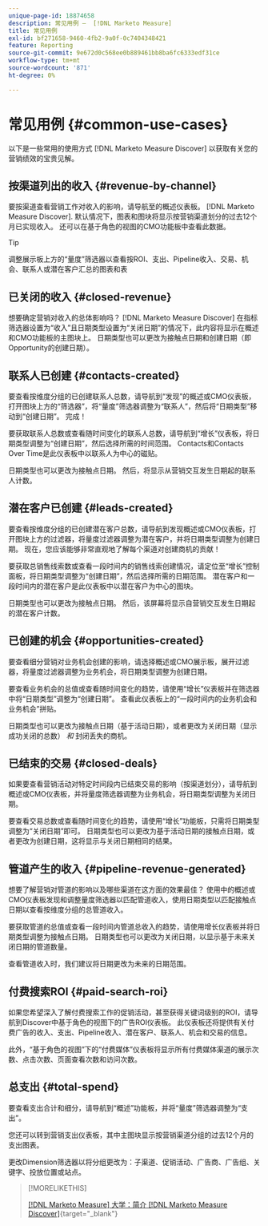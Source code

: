 ```yaml
---
unique-page-id: 18874658
description: 常见用例 —  [!DNL Marketo Measure]
title: 常见用例
exl-id: bf271658-9460-4fb2-9a0f-0c7404348421
feature: Reporting
source-git-commit: 9e672d0c568ee0b889461bb8ba6fc6333edf31ce
workflow-type: tm+mt
source-wordcount: '871'
ht-degree: 0%

---
```


# 常见用例 {#common-use-cases}

以下是一些常用的使用方式 [!DNL Marketo Measure Discover] 以获取有关您的营销绩效的宝贵见解。

## 按渠道列出的收入 {#revenue-by-channel}

要按渠道查看营销工作对收入的影响，请导航至的概述仪表板。 [!DNL Marketo Measure Discover]. 默认情况下，图表和图块将显示按营销渠道划分的过去12个月已实现收入。 还可以在基于角色的视图的CMO功能板中查看此数据。

>[!TIP]
>
>调整展示板上方的“量度”筛选器以查看按ROI、支出、Pipeline收入、交易、机会、联系人或潜在客户汇总的图表和表

## 已关闭的收入 {#closed-revenue}

想要确定营销对收入的总体影响吗？ [!DNL Marketo Measure Discover] 在指标筛选器设置为“收入”且日期类型设置为“关闭日期”的情况下，此内容将显示在概述和CMO功能板的主图块上。 日期类型也可以更改为接触点日期和创建日期（即Opportunity的创建日期）。

## 联系人已创建 {#contacts-created}

要查看按维度分组的已创建联系人总数，请导航到“发现”的概述或CMO仪表板，打开图块上方的“筛选器”，将“量度”筛选器调整为“联系人”，然后将“日期类型”移动到“创建日期”。 完成！

要获取联系人总数或查看随时间变化的联系人总数，请导航到“增长”仪表板，将日期类型调整为“创建日期”，然后选择所需的时间范围。 Contacts和Contacts Over Time是此仪表板中以联系人为中心的磁贴。

日期类型也可以更改为接触点日期。 然后，将显示从营销交互发生日期起的联系人计数。

## 潜在客户已创建 {#leads-created}

要查看按维度分组的已创建潜在客户总数，请导航到发现概述或CMO仪表板，打开图块上方的过滤器，将量度过滤器调整为潜在客户，并将日期类型调整为创建日期。 现在，您应该能够非常直观地了解每个渠道对创建商机的贡献！

要获取总销售线索数或查看一段时间内的销售线索创建情况，请定位至“增长”控制面板，将日期类型调整为“创建日期”，然后选择所需的日期范围。 潜在客户和一段时间内的潜在客户是此仪表板中以潜在客户为中心的图块。

日期类型也可以更改为接触点日期。 然后，该屏幕将显示自营销交互发生日期起的潜在客户计数。

## 已创建的机会 {#opportunities-created}

要查看细分营销对业务机会创建的影响，请选择概述或CMO展示板，展开过滤器，将量度过滤器调整为业务机会，将日期类型调整为创建日期。

要查看业务机会的总值或查看随时间变化的趋势，请使用“增长”仪表板并在筛选器中将“日期类型”调整为“创建日期”。 查看此仪表板上的“一段时间内的业务机会和业务机会”拼贴。

日期类型也可以更改为接触点日期（基于活动日期），或者更改为关闭日期（显示成功关闭的总数） _和_ 封闭丢失的商机。

## 已结束的交易 {#closed-deals}

如果要查看营销活动对特定时间段内已结束交易的影响（按渠道划分），请导航到概述或CMO仪表板，并将量度筛选器调整为业务机会，将日期类型调整为关闭日期。

要查看交易总数或查看随时间变化的趋势，请使用“增长”功能板，只需将日期类型调整为“关闭日期”即可。 日期类型也可以更改为基于活动日期的接触点日期，或者更改为创建日期，这将显示与关闭日期相同的结果。

## 管道产生的收入 {#pipeline-revenue-generated}

想要了解营销对管道的影响以及哪些渠道在这方面的效果最佳？ 使用中的概述或CMO仪表板发现和调整量度筛选器以匹配管道收入，使用日期类型以匹配接触点日期以查看按维度分组的总管道收入。

要获取管道的总值或查看一段时间内管道总收入的趋势，请使用增长仪表板并将日期类型调整为接触点日期。 日期类型也可以更改为关闭日期，以显示基于未来关闭日期的管道数量。

查看管道收入时，我们建议将日期更改为未来的日期范围。

## 付费搜索ROI {#paid-search-roi}

如果您希望深入了解付费搜索工作的促销活动，甚至获得关键词级别的ROI，请导航到Discover中基于角色的视图下的广告ROI仪表板。 此仪表板还将提供有关付费广告的收入、支出、Pipeline收入、潜在客户、联系人、机会和交易的信息。

此外，“基于角色的视图”下的“付费媒体”仪表板将显示所有付费媒体渠道的展示次数、点击次数、页面查看次数和访问次数。

## 总支出 {#total-spend}

要查看支出合计和细分，请导航到“概述”功能板，并将“量度”筛选器调整为“支出”。

您还可以转到营销支出仪表板，其中主图块显示按营销渠道分组的过去12个月的支出图表。

更改Dimension筛选器以将分组更改为：子渠道、促销活动、广告商、广告组、关键字、投放位置或站点。

>[!MORELIKETHIS]
>
>[[!DNL Marketo Measure] 大学：简介 [!DNL Marketo Measure Discover]](https://universityonline.marketo.com/courses/bizible-discover/#/page/5c645586a7863a73ad3b23e6){target="_blank"}
